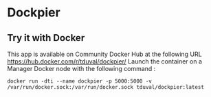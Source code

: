 # Dockpier


## Try it with Docker
This app is available on Community Docker Hub at the following URL https://hub.docker.com/r/tduval/dockpier/
Launch the container on a Manager Docker node with the following command :
```
docker run -dti --name dockpier -p 5000:5000 -v /var/run/docker.sock:/var/run/docker.sock tduval/dockpier:latest
```
